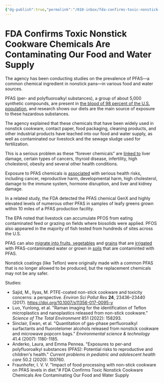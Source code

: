 ```yaml
---
{"dg-publish":true,"permalink":"/010-inbox/fda-confirms-toxic-nonstick-cookware-chemicals-are-contaminating-our-food-and-water-supply/"}
---
```



# FDA Confirms Toxic Nonstick Cookware Chemicals Are Contaminating Our Food and Water Supply

The agency has been conducting studies on the prevalence of PFAS—a common chemical ingredient in nonstick pans—in various food and water sources.

PFAS (per- and polyfluoroalkyl substances), a group of about 5,000 synthetic compounds, are present in [the blood of 98 percent of the U.S. population](https://www.ncbi.nlm.nih.gov/pmc/articles/PMC2072821/ "(opens new window)"), and research shows our diets are the main source of exposure to these hazardous substances.

The agency explained that these chemicals that have been widely used in nonstick cookware, contact paper, food packaging, cleaning products, and other industrial products have leached into our food and water supply, as well as contaminated our livestock and the sewage sludge used for fertilization.

This is a serious problem as these “forever chemicals” are [linked to](https://www.cdc.gov/biomonitoring/PFAS_FactSheet.html "(opens new window)") liver damage, certain types of cancers, thyroid disease, infertility, high cholesterol, obesity and several other health conditions.

Exposure to PFAS chemicals is [associated](https://www.ewg.org/research/ewg-proposes-pfas-standards-fully-protect-children-s-health) with serious health risks, including cancer, reproductive harm, developmental harm, high cholesterol, damage to the immune system, hormone disruption, and liver and kidney damage.

In a related study, the FDA detected the PFAS chemical GenX and highly elevated levels of numerous other PFAS in samples of leafy greens grown within 10 miles of a PFAS production facility.

The EPA noted that livestock can accumulate PFOS from eating contaminated feed or grazing on fields where biosolids were applied. PFOS also appeared in the majority of fish tested from hundreds of sites across the U.S.

PFAS can also [migrate into fruits, vegetables](https://pubs.acs.org/doi/abs/10.1021/es500016s) and [grains](https://www.ncbi.nlm.nih.gov/pubmed/24184376) that are [irrigated](https://pubs.acs.org/doi/10.1021/es504150h) with PFAS-contaminated water or grown in [soils](https://www.ncbi.nlm.nih.gov/pubmed/27792944) that are contaminted with PFAS.


Nonstick coatings (like Teflon) were originally made with a common PFAS that is no longer allowed to be produced, but the replacement chemicals may not be any safer.

Studies:

- Sajid, M., Ilyas, M. PTFE-coated non-stick cookware and toxicity concerns: a perspective. _Environ Sci Pollut Res_ **24**, 23436–23440 (2017). https://doi.org/10.1007/s11356-017-0095-y
- Luo, Yunlong, et al. "Raman imaging for the identification of Teflon microplastics and nanoplastics released from non-stick cookware." _Science of The Total Environment_ 851 (2022): 158293.
- Sinclair, Ewan, et al. "Quantitation of gas-phase perfluoroalkyl surfactants and fluorotelomer alcohols released from nonstick cookware and microwave popcorn bags." _Environmental science & technology_ 41.4 (2007): 1180-1185.
- Anderko, Laura, and Emma Pennea. "Exposures to per-and polyfluoroalkyl substances (PFAS): Potential risks to reproductive and children's health." _Current problems in pediatric and adolescent health care_ 50.2 (2020): 100760.
- Fraunhofer, I. V. V. "Impact of food processing with non-stick cookware on PFAS levels in diet."# FDA Confirms Toxic Nonstick Cookware Chemicals Are Contaminating Our Food and Water Supply